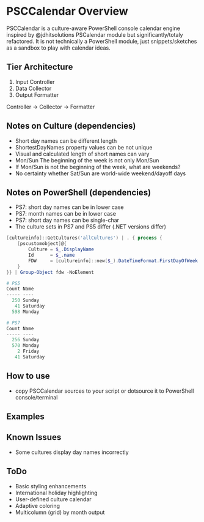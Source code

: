
# PSCCalendar Overview

PSCCalendar is a culture-aware PowerShell console calendar engine inspired by @jdhitsolutions PSCalendar module but significantly/totaly refactored. It is not technically a PowerShell module, just snippets/sketches as a sandbox to play with calendar ideas.

## Tier Architecture
1. Input Controller
2. Data Collector
3. Output Formatter

Controller -> Collector -> Formatter

## Notes on Culture (dependencies)
- Short day names can be different length
- ShortestDayNames property values can be not unique
- Visual and calculated length of short names can vary
- Mon/Sun The beginning of the week is not only Mon/Sun
- If Mon/Sun is not the beginning of the week, what are weekends?
- No certainty whether Sat/Sun are world-wide weekend/dayoff days

## Notes on PowerShell (dependencies)
- PS7: short day names can be in lower case
- PS7: month names can be in lower case
- PS7: short day names can be single-char
- The culture sets in PS7 and PS5 differ (.NET versions differ)
```powershell
[cultureinfo]::GetCultures('allCultures') | . { process {
    [pscustomobject]@{
        Culture = $_.DisplayName
        Id      = $_.name
        FDW     = [cultureinfo]::new($_).DateTimeFormat.FirstDayOfWeek
    }
}} | Group-Object fdw -NoElement

# PS5
Count Name
----- ----
  250 Sunday
   41 Saturday
  598 Monday

# PS7
Count Name
----- ----
  256 Sunday
  570 Monday
    2 Friday
   41 Saturday
```

## How to use
- copy PSCCalendar sources to your script or dotsource it to PowerShell console/terminal

## Examples

## Known Issues
- Some cultures display day names incorrectly

## ToDo
- Basic styling enhancements
- International holiday highlighting
- User-defined culture calendar
- Adaptive coloring
- Multicolumn (grid) by month output

